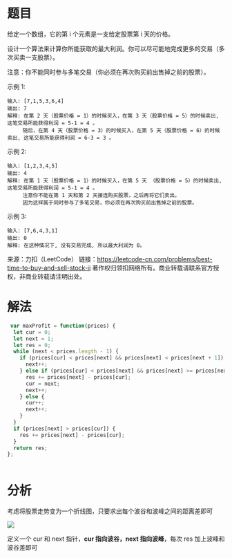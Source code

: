 
# 题目

给定一个数组，它的第 i 个元素是一支给定股票第 i 天的价格。

设计一个算法来计算你所能获取的最大利润。你可以尽可能地完成更多的交易（多次买卖一支股票）。

注意：你不能同时参与多笔交易（你必须在再次购买前出售掉之前的股票）。

示例 1:

```
输入: [7,1,5,3,6,4]
输出: 7
解释: 在第 2 天（股票价格 = 1）的时候买入，在第 3 天（股票价格 = 5）的时候卖出, 这笔交易所能获得利润 = 5-1 = 4 。
     随后，在第 4 天（股票价格 = 3）的时候买入，在第 5 天（股票价格 = 6）的时候卖出, 这笔交易所能获得利润 = 6-3 = 3 。
```

示例 2:

```
输入: [1,2,3,4,5]
输出: 4
解释: 在第 1 天（股票价格 = 1）的时候买入，在第 5 天 （股票价格 = 5）的时候卖出, 这笔交易所能获得利润 = 5-1 = 4 。
     注意你不能在第 1 天和第 2 天接连购买股票，之后再将它们卖出。
     因为这样属于同时参与了多笔交易，你必须在再次购买前出售掉之前的股票。
```

示例 3:

```
输入: [7,6,4,3,1]
输出: 0
解释: 在这种情况下, 没有交易完成, 所以最大利润为 0。
```

来源：力扣（LeetCode）
链接：https://leetcode-cn.com/problems/best-time-to-buy-and-sell-stock-ii
著作权归领扣网络所有。商业转载请联系官方授权，非商业转载请注明出处。

# 解法

```javascript
 var maxProfit = function(prices) {
  let cur = 0;
  let next = 1;
  let res = 0;
  while (next < prices.length - 1) {
    if (prices[cur] < prices[next] && prices[next] < prices[next + 1]) {
      next++;
    } else if (prices[cur] < prices[next] && prices[next] >= prices[next + 1]) {
      res += prices[next] - prices[cur];
      cur = next;
      next++;
    } else {
      cur++;
      next++;
    }
  }
  if (prices[next] > prices[cur]) {
    res += prices[next] - prices[cur];
  }
  return res;
};
 
```

# 分析

考虑将股票走势变为一个折线图，只要求出每个波谷和波峰之间的距离差即可

![](https://pic.leetcode-cn.com/d447f96d20d1cfded20a5d08993b3658ed08e295ecc9aea300ad5e3f4466e0fe-file_1555699515174)

定义一个 cur 和 next 指针，**cur 指向波谷，next 指向波峰**，每次 res 加上波峰和波谷差即可